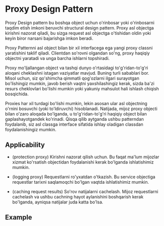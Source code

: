 # Proxy Design Pattern

Proxy Design pattern bu boshqa object uchun o'rinbosar yoki o'rinbosarni taqdim etish imkoni beruvchi structural design
pattern. Proxy asl objectga kirishni nazorat qiladi, bu sizga request asl objectga o'tishidan oldin yoki keyin biror 
narsani bajarishga imkon beradi. 

Proxy Patternni asl object bilan bir xil interfacega ega yangi proxy classni yaratishini taklif qiladi. Clientdan
so'rovni olgandan so'ng, proxy haqiqiy objectni yaratadi va unga barcha ishlarni topshiradi.

Proxy mo'ljallangan object va tashqi dunyo o'rtasidagi to'g'ridan-to'g'ri aloqani cheklashni istagan vaziyatlar mavjud.
Buning turli sabablari bor. Misol uchun, siz qo'shimcha qimmatli qog'ozlarni ilgari surayotgan bo'lishingiz mumkin,
javob berish vaqtni yaxshilashingiz kerak, sizda ba'zi resurs cheklovlari bo'lishi mumkin yoki yakuniy mahsulot hali
ishlash chiqish bosqichida. 

Proxies har xil turdagi bo'lishi mumkin, lekin asosan ular asl objectning o'rnini bosuvchi (yoki to'ldiruvchi) 
hisoblanadi. Natijada, mijoz proxy objecti bilan o'zaro aloqada bo'lganda, u to'g'ridan-to'g'ri haqiqiy object bilan
gaplashayotgandek ko'rinadi. Qisqa qilib aytganda ushbu patterndan foydalanib, siz asl classga interface sifatida
ishlay oladigan classdan foydalanishingiz mumkin.

## Applicability

* (protection proxy) Kirishni nazorat qilish uchun. Bu faqat ma'lum mijozlar xizmat ko'rsatish objectidan foydalanishi kerak bo'lganda
ishlatishimiz mumkin. 

* (logging proxy) Requestlarni ro'yxatdan o'tkazish. Bu service objectiga requestlar tarixni saqlamoqchi bo'lgan vaqtda
ishlatishimiz mumkin.

* (caching request results) So'rov natijalarni cachelash. Mijoz requestlarni cachelash va ushbu cachning hayot aylanishini
boshqarish kerak bo'lganda, ayniqsa natijalar juda katta bo'lsa.

## Example

